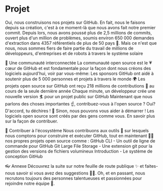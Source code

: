 # Projet

Oui, nous construisons nos projets sur GitHub. 
En fait, nous le faisons depuis sa création, c'est à ce moment-là que nous avons fait notre premier commit. 
Depuis lors, nous avons poussé plus de 2,5 millions de commits, ouvert plus d'un million de problèmes, soumis environ 650 000 demandes d'extraction dans 4357 référentiels de plus de 50 pays 🤯. 
Mais ce n'est que nous, nous sommes fiers de faire partie du travail de millions de développeurs, d'entreprises et de robots à travers le système solaire 

🍿 Une communauté interconnectée
La communauté open source est le 💗 cœur de GitHub et est fondamentale pour la façon dont nous créons des logiciels aujourd'hui, voir par vous-même:
Les sponsors GitHub ont aidé à soutenir plus de 5 000 personnes et projets à travers le monde 🌍
Les projets open source sur GitHub ont reçu 218 millions de contributions 🚀 au cours de la seule dernière année
Chaque minute, un développeur crée une nouvelle version 🏄 pour un projet public sur GitHub
Maintenant que nous parlons des choses importantes ☝️, contribuez-vous à l'open source ? Oui? D'accord, tu déchires ! 
🎸 Sinon, nous pouvons vous aider à démarrer ! 
Les logiciels open source sont créés par des gens comme vous. En savoir plus sur la façon de contribuer.

🦦 Contribuer à l'écosystème
Nous contribuons aux outils 🔧 sur lesquels nous comptons pour construire et exécuter GitHub, tout en maintenant 🧙‍♂️ nos propres projets open source comme :
GitHub CLI - Un outil de ligne de commande pour GitHub
Git Large File Storage - Une extension git pour la gestion des versions de fichiers volumineux
Introduction - Le système de conception GitHub

👓 Annexe
Découvrez la suite sur notre feuille de route publique ✨ et faites-nous savoir si vous avez des suggestions 🙇‍♂️. 
Oh, et en passant, nous recrutons toujours des personnes talentueuses et passionnées pour rejoindre notre équipe 🙌.

